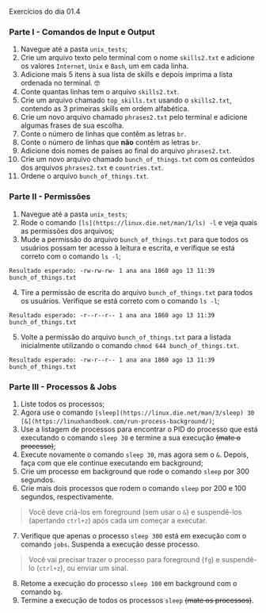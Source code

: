 Exercícios do dia 01.4

### Parte I - Comandos de Input e Output

1. Navegue até a pasta `unix_tests`;
2. Crie um arquivo texto pelo terminal com o nome `skills2.txt` e adicione os valores `Internet`, `Unix` e `Bash`, um em cada linha.
3. Adicione mais 5 itens à sua lista de skills e depois imprima a lista ordenada no terminal. 🤓
4. Conte quantas linhas tem o arquivo `skills2.txt`.
5. Crie um arquivo chamado `top_skills.txt` usando o `skills2.txt`, contendo as 3 primeiras skills em ordem alfabética.
6. Crie um novo arquivo chamado `phrases2.txt` pelo terminal e adicione algumas frases de sua escolha.
7. Conte o número de linhas que contêm as letras `br`.
8. Conte o número de linhas que **não** contêm as letras `br`.
9. Adicione dois nomes de países ao final do arquivo `phrases2.txt`.
10. Crie um novo arquivo chamado `bunch_of_things.txt` com os conteúdos dos arquivos `phrases2.txt` e `countries.txt`.
11. Ordene o arquivo `bunch_of_things.txt`.

### Parte II - Permissões

1. Navegue até a pasta `unix_tests`;
2. Rode o comando `[ls](https://linux.die.net/man/1/ls) -l` e veja quais as permissões dos arquivos;
3. Mude a permissão do arquivo `bunch_of_things.txt` para que todos os usuários possam ter acesso à leitura e escrita, e verifique se está correto com o comando `ls -l`;
```
Resultado esperado: -rw-rw-rw- 1 ana ana 1860 ago 13 11:39 bunch_of_things.txt
```
4. Tire a permissão de escrita do arquivo `bunch_of_things.txt` para todos os usuários. Verifique se está correto com o comando `ls -l`;
```
Resultado esperado: -r--r--r-- 1 ana ana 1860 ago 13 11:39 bunch_of_things.txt
```
5. Volte a permissão do arquivo `bunch_of_things.txt` para a listada inicialmente utilizando o comando `chmod 644 bunch_of_things.txt`.
```
Resultado esperado: -rw-r--r-- 1 ana ana 1860 ago 13 11:39 bunch_of_things.txt
```

### Parte III - Processos & Jobs

1. Liste todos os processos;
2. Agora use o comando `[sleep](https://linux.die.net/man/3/sleep) 30 [&](https://linuxhandbook.com/run-process-background/)`;
3. Use a listagem de processos para encontrar o PID do processo que está executando o comando `sleep 30` e termine a sua execução ~~(mate o processo)~~;
4. Execute novamente o comando `sleep 30`, mas agora sem o `&`. Depois, faça com que ele continue executando em background;
5. Crie um processo em background que rode o comando `sleep` por 300 segundos.
6. Crie mais dois processos que rodem o comando `sleep` por 200 e 100 segundos, respectivamente.

> Você deve criá-los em foreground (sem usar o `&`) e suspendê-los (apertando `ctrl+z`) após cada um começar a executar.
7. Verifique que apenas o processo `sleep 300` está em execução com o comando `jobs`. Suspenda a execução desse processo.

> Você vai precisar trazer o processo para foreground (`fg`) e suspendê-lo (`ctrl+z`), ou enviar um sinal.
8. Retome a execução do processo `sleep 100` em background com o comando `bg`.
9. Termine a execução de todos os processos `sleep` ~~(mate os processos)~~.
